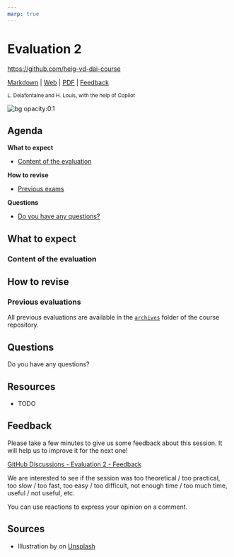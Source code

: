 ```yaml
---
marp: true
---
```


<!--
theme: gaia
size: 16:9
paginate: true
author: L. Delafontaine and H. Louis, with the help of Copilot
title: HEIG-VD DAI Course - Evaluation 2
description: Evaluation 2 for the DAI course at HEIG-VD, Switzerland
url: https://heig-vd-dai-course.github.io/heig-vd-dai-course/12-evaluation-2/
footer: '**HEIG-VD** - DAI Course 2023-2024 - CC BY-SA 4.0'
style: |
    :root {
        --color-background: #fff;
        --color-foreground: #333;
        --color-highlight: #f96;
        --color-dimmed: #888;
        --color-headings: #7d8ca3;
    }
    blockquote {
        font-style: italic;
    }
    table {
        width: 100%;
    }
    th:first-child {
        width: 15%;
    }
    h1, h2, h3, h4, h5, h6 {
        color: var(--color-headings);
    }
    h2, h3, h4, h5, h6 {
        font-size: 1.5rem;
    }
    h1 a:link, h2 a:link, h3 a:link, h4 a:link, h5 a:link, h6 a:link {
        text-decoration: none;
    }
    section:not([class=lead]) > p, blockquote {
        text-align: justify;
        hyphens: auto;
    }
headingDivider: 4
-->

[markdown]:
  https://github.com/heig-vd-dai-course/heig-vd-dai-course/blob/main/12-evaluation-2/README.md
[web]: https://heig-vd-dai-course.github.io/heig-vd-dai-course/12-evaluation-2/
[pdf]:
  https://heig-vd-dai-course.github.io/heig-vd-dai-course/12-evaluation-2/12-evaluation-2.pdf
[video]: #
[feedback]: https://github.com/orgs/heig-vd-dai-course/discussions/1

# Evaluation 2

<!--
_class: lead
_paginate: false
-->

<https://github.com/heig-vd-dai-course>

[Markdown][markdown] | [Web][web] |
[PDF][pdf]<!-- | [Video (in French)][video]--> | [Feedback][feedback]

<small>L. Delafontaine and H. Louis, with the help of Copilot</small>

![bg opacity:0.1](https://images.unsplash.com/photo-1484417894907-623942c8ee29?fit=crop&h=720&q=80)

## Agenda

**What to expect**

- [Content of the evaluation](#content-of-the-evaluation)

**How to revise**

- [Previous exams](#previous-exams)

**Questions**

- [Do you have any questions?](#questions)

## What to expect

<!-- _class: lead -->

### Content of the evaluation

## How to revise

<!-- _class: lead -->

### Previous evaluations

All previous evaluations are available in the
[`archives`](https://github.com/heig-vd-dai-course/heig-vd-dai-course/tree/main/13-evaluation-2/archives)
folder of the course repository.

## Questions

<!-- _class: lead -->

Do you have any questions?

## Resources

- TODO

## Feedback

Please take a few minutes to give us some feedback about this session. It will
help us to improve it for the next one!

[GitHub Discussions - Evaluation 2 - Feedback][feedback]

We are interested to see if the session was too theoretical / too practical, too
slow / too fast, too easy / too difficult, not enough time / too much time,
useful / not useful, etc.

You can use reactions to express your opinion on a comment.

## Sources

- Illustration by []() on [Unsplash]()
